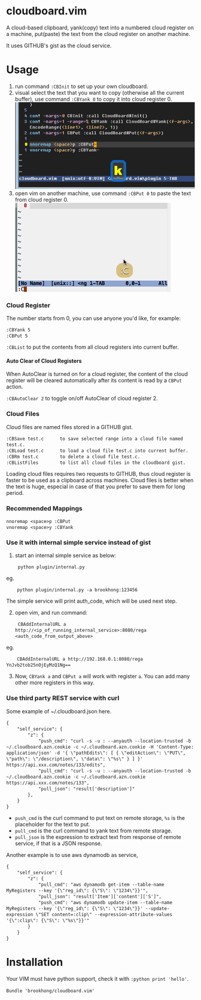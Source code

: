 # cloudboard.vim

A cloud-based clipboard, yank(copy) text into a numbered cloud register on a machine, put(paste) the text from the cloud register on another machine.

It uses GITHUB's gist as the cloud service.

# Usage

1. run command `:CBInit` to set up your own cloudboard.
2. visual select the text that you want to copy (otherwise all the current buffer), use command `:CBYank 0` to copy it into cloud register 0.
![CBYank](https://raw.githubusercontent.com/brookhong/brookhong.github.io/master/assets/images/cbyank.gif)
3. open vim on another machine, use command `:CBPut 0` to paste the text from cloud register 0.
![CBPut](https://raw.githubusercontent.com/brookhong/brookhong.github.io/master/assets/images/cbput.gif)


### Cloud Register

The number starts from 0, you can use anyone you'd like, for example:

    :CBYank 5
    :CBPut 5


`:CBList` to put the contents from all cloud registers into current buffer.

#### Auto Clear of Cloud Registers

When AutoClear is turned on for a cloud register, the content of the cloud register will be cleared automatically after its content is read by a `CBPut` action.

`:CBAutoClear 2` to toggle on/off AutoClear of cloud register 2.

### Cloud Files

Cloud files are named files stored in a GITHUB gist.

    :CBSave test.c      to save selected range into a cloud file named test.c.
    :CBLoad test.c      to load a cloud file test.c into current buffer.
    :CBRm test.c        to delete a cloud file test.c.
    :CBListFiles        to list all cloud files in the cloudboard gist.

Loading cloud files requires two requests to GITHUB, thus cloud register is faster to be used as a clipboard across machines.
Cloud files is better when the text is huge, especial in case of that you prefer to save them for long period.

### Recommended Mappings

    nnoremap <space>p :CBPut 
    vnoremap <space>y :CBYank 

### Use it with internal simple service instead of gist

1. start an internal simple service as below:

        python plugin/internal.py
eg.

        python plugin/internal.py -a brookhong:123456
The simple service will print auth_code, which will be used next step.

2. open vim, and run command:

        CBAddInternalURL a http://<ip_of_running_internal_service>:8080/rega <auth_code_from_output_above>
eg.

        CBAddInternalURL a http://192.168.0.1:8080/rega YnJvb2tob25nOjEyMzQ1Ng==

3. Now, `CBYank a` and `CBPut a` will work with register `a`. You can add many other more registers in this way.

### Use third party REST service with curl

Some example of ~/.cloudboard.json here.

    {
        "self_service": {
            "z": {
                "push_cmd": "curl -s -u : --anyauth --location-trusted -b ~/.cloudboard.azn.cookie -c ~/.cloudboard.azn.cookie -H 'Content-Type: application/json' -d '{ \"pathEdits\": [ { \"editAction\": \"PUT\", \"path\": \"/description\", \"data\": \"%s\" } ] }' https://api.xxx.com/notes/133/edits",
                "pull_cmd": "curl -s -u : --anyauth --location-trusted -b ~/.cloudboard.azn.cookie -c ~/.cloudboard.azn.cookie https://api.xxx.com/notes/133",
                "pull_json": "result['description']"
            },
        }
    }

* `push_cmd` is the curl command to put text on remote storage, `%s` is the placeholder for the text to put.
* `pull_cmd` is the curl command to yank text from remote storage.
* `pull_json` is the expression to extract text from response of remote service, if that is a JSON response.

Another example is to use aws dynamodb as service,

    {
        "self_service": {
            "z": {
                "pull_cmd": "aws dynamodb get-item --table-name MyRegisters --key '{\"reg_id\": {\"S\": \"1234\"}}'",
                "pull_json": "result['Item']['content']['S']",
                "push_cmd": "aws dynamodb update-item --table-name MyRegisters --key '{\"reg_id\": {\"S\": \"1234\"}}' --update-expression \"SET content=:clip\" --expression-attribute-values '{\":clip\": {\"S\": \"%s\"}}'"
            }
        }
    }

# Installation

Your VIM must have python support, check it with `:python print 'hello'`.

`Bundle 'brookhong/cloudboard.vim'`
